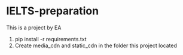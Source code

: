 # IELTS-preparation
This is a project by EA

1. pip install -r requirements.txt
2. Create media_cdn and static_cdn in the folder this project located

